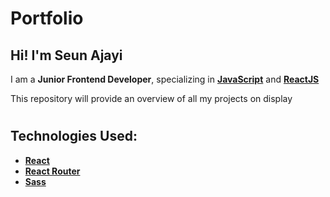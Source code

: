 # Portfolio
## Hi! I'm **Seun Ajayi**

I am a **Junior Frontend Developer**, specializing in [**JavaScript**](https://developer.mozilla.org/en-US/docs/Web/JavaScript) and [**ReactJS**](https://reactjs.org)

This repository will provide an overview of all my projects on display 

# 

## Technologies Used:
- [**React**](https://reactjs.org)
- [**React Router**](https://reactrouter.com)
- [**Sass**](https://sass-lang.com) 
